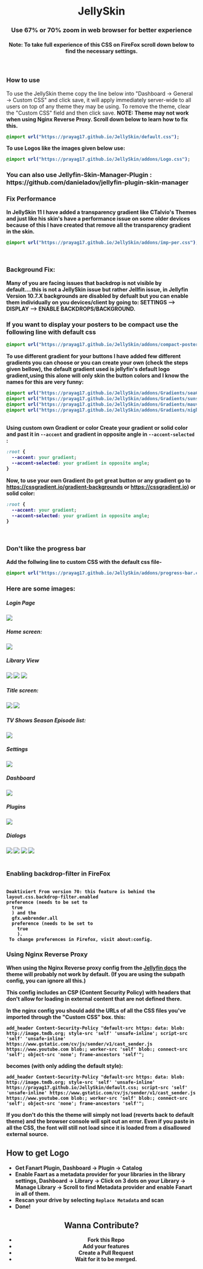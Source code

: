 <div align="center">
<h1>JellySkin</h1><h3>Use 67% or 70% zoom in web browser for better experience</h3>
<h4>Note: To take full experience of this CSS on FireFox scroll down below to find the necessary settings.</h4>
</div>
<br>
<h3>How to use</h3>
To use the JellySkin theme copy the line below into "Dashboard -> General -> Custom CSS" and click save, it will apply immediately server-wide to all users on top of any theme they may be using. To remove the theme, clear the "Custom CSS" field and then click save. <b>NOTE: Theme may not work when using Nginx Reverse Proxy. Scroll down below to learn how to fix this.

```css
@import url("https://prayag17.github.io/JellySkin/default.css");
```
To use Logos like the images given below use:

```css
@import url("https://prayag17.github.io/JellySkin/addons/Logo.css");
```
  
<h3> You can also use Jellyfin-Skin-Manager-Plugin : https://github.com/danieladov/jellyfin-plugin-skin-manager
<br>

<h3>Fix Performance</h3>
In JellySkin 11 I have added a transparency gradient like CTalvio's Themes and just like his skin's have a performance issue on some older devices because of this I have created that remove all the transparency gradient in the skin.
  
```css
@import url("https://prayag17.github.io/JellySkin/addons/imp-per.css");
```

<br>

<h3>Background Fix:</h3>
Many of you are facing issues that backdrop is not visible by default....this is not a JellySkin issue but rather Jellfin issue, in Jellyfin Version 10.7.X backgrounds are disabled by defualt but you can enable them individually on you devices/client by going to: 
SETTINGS --> DISPLAY --> ENABLE BACKDROPS/BACKGROUND.

<br>
<h3>If you want to display your posters to be compact use the following line with default css</h3>

```css
@import url("https://prayag17.github.io/JellySkin/addons/compact-poster.css");
```

To use different gradient for your buttons I have added few different gradients you can choose or you can create your own (check the steps given bellow), the default gradient used is jellyfin's default logo gradient,using this alone will only skin the button colors and I know the names for this are very funny:
```css
@import url("https://prayag17.github.io/JellySkin/addons/Gradients/seaGradient.css");
@import url("https://prayag17.github.io/JellySkin/addons/Gradients/sunsetGradient.css");
@import url("https://prayag17.github.io/JellySkin/addons/Gradients/mauveGradient.css");
@import url("https://prayag17.github.io/JellySkin/addons/Gradients/nightSkyGradient.css");
```
<br>
Using custom own Gradient or color
Create your gradient or solid color and past it in <code>--accent</code> and gradient in opposite angle in <code>--accent-selected</code> :
  
```css
:root {
  --accent: your gradient;
  --accent-selected: your gradient in opposite angle;
}
```
  
Now, to use your own Gradient (to get great button or any gradient go to https://cssgradient.io/gradient-backgrounds or https://cssgradient.io) or solid color:
  
```css
:root {
  --accent: your gradient;
  --accent-selected: your gradient in opposite angle;
}
```
  
<br>
<h3>Don't like the progress bar</h3>
Add the follwing line to custom CSS with the default css file-

```css
@import url("https://prayag17.github.io/JellySkin/addons/progress-bar.css");
```

<h3>Here are some images:</h3>

<h5>Login Page</h5>
<img src="https://prayag17.github.io/JellySkin/img/login.jpg">

<h5>Home screen:</h5>
<img src="https://prayag17.github.io/JellySkin/img/Home.jpg">

<h5>Library View</h5>
<img src="https://prayag17.github.io/JellySkin/img/Movies.jpg">
<img src="https://prayag17.github.io/JellySkin/img/TV%20Shows.jpg">
<img src="https://prayag17.github.io/JellySkin/img/Collections.jpg">

<h5>Title screen:</h5>
<img src="https://prayag17.github.io/JellySkin/img/Title%20Page-Movie.jpg">
<img src="https://prayag17.github.io/JellySkin/img/Title%20Page-TV.jpg">

<h5>TV Shows Season Episode list:</h5>
<img src="https://prayag17.github.io/JellySkin/img/Ep-list.jpg">

<h5>Settings</h5>
<img src="https://prayag17.github.io/JellySkin/img/Settings.jpg">

<h5>Dashboard</h5>
<img src="https://prayag17.github.io/JellySkin/img/Dashboard.jpg">

<h5>Plugins</h5>
<img src="https://prayag17.github.io/JellySkin/img/Plugins.jpg">


<h5>Dialogs</h5>
<img src="https://prayag17.github.io/JellySkin/img/Menu.jpg">
<img src="https://prayag17.github.io/JellySkin/img/Dialog-1.jpg">
<img src="https://prayag17.github.io/JellySkin/img/Dialog-2.jpg">
<img src="https://prayag17.github.io/JellySkin/img/Dialog-3.jpg">
<br>
<br>

<div class="firefox">
<h3>Enabling backdrop-filter in FireFox</h3>

<code style="display: block !important;">
Deaktiviert From version 70: this feature is behind the
layout.css.backdrop-filter.enabled
preference (needs to be set to
  true
  ) and the
  gfx.webrender.all
  preference (needs to be set to
    true
    ).
 To change preferences in Firefox, visit about:config.
</code>

</div>


<div class="nginx-reverseproxy">
<h3>Using Nginx Reverse Proxy</h3>
  When using the Nginx Reverse proxy config from the <a href="https://jellyfin.org/docs/general/networking/nginx.html">Jellyfin docs</a> the theme will probably not work by default. (If you are using the subpath config, you can ignore all this.)

This config includes an CSP (Content Security Policy) with headers that don't allow for loading in external content that are not defined there.

In the nginx config you should add the URLs of all the CSS files you've imported through the "Custom CSS" box.
this:

```
add_header Content-Security-Policy "default-src https: data: blob: http://image.tmdb.org; style-src 'self' 'unsafe-inline'; script-src 'self' 'unsafe-inline' https://www.gstatic.com/cv/js/sender/v1/cast_sender.js https://www.youtube.com blob:; worker-src 'self' blob:; connect-src 'self'; object-src 'none'; frame-ancestors 'self'";
```
becomes (with only adding the default style):

```
add_header Content-Security-Policy "default-src https: data: blob: http://image.tmdb.org; style-src 'self' 'unsafe-inline' https://prayag17.github.io/JellySkin/default.css; script-src 'self' 'unsafe-inline' https://www.gstatic.com/cv/js/sender/v1/cast_sender.js https://www.youtube.com blob:; worker-src 'self' blob:; connect-src 'self'; object-src 'none'; frame-ancestors 'self'";
```

If you don't do this the theme will simply not load (reverts back to default theme) and the browser console will spit out an error. Even if you paste in all the CSS, the font will still not load since it is loaded from a disallowed external source.
  </div>

  <div class="logopull">
    <h2> How to get Logo </h2>
    <ul>
      <li>Get Fanart Plugin, Dashboard -> Plugin -> Catalog</li>
      <li>Enable Faart as a metadata provider for your libraries in the library settings, Dashboard -> Library -> Click on 3 dots on your Library -> Manage Library -> Scroll to find Metadata provider and enable Fanart in all of them.</li>
      <li>Rescan your drive by selecting <code>Replace Metadata</code> and scan</li>
      <li>Done!</li>
    </ul>
  </div>  

<div class="conribute" style="text-align: center;">
<h2> Wanna Contribute? </h2>
<ul>
<li>Fork this Repo</li>
<li>Add your features</li>
<li>Create a Pull Request</li>
<li>Wait for it to be merged.</li>
</ul>
</div>
<br>
<br>
